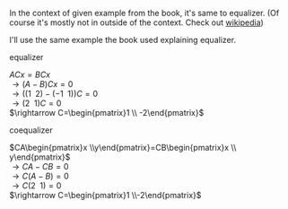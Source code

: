 In the context of given example from the book, it's same to equalizer. (Of course it's mostly not in outside of the context. Check out [wikipedia](https://en.wikipedia.org/wiki/Coequalizer))

I'll use the same example the book used explaining equalizer.

equalizer  
<!-- ![]({{site.baseurl}}/assets/img/equalizer.jpg) | ![]({{site.baseurl}}/assets/img/equalizer-co.jpg) -->
$ACx=BCx$  
$\rightarrow \left( A-B\right) Cx=0$  
$\rightarrow \left( \left( 1\enspace 2\right) -\left( -1\enspace 1\right) \right) C=0$  
$\rightarrow \left( 2\enspace 1\right) C=0$  
$\rightarrow C=\begin{pmatrix}1 \\ -2\end{pmatrix}$  

coequalizer

$CA\begin{pmatrix}x \\y\end{pmatrix}=CB\begin{pmatrix}x \\ y\end{pmatrix}$  
$\rightarrow CA-CB=0$  
$\rightarrow C\left( A-B\right) =0$  
$\rightarrow C\left( 2\enspace 1\right) =0$  
$\rightarrow C=\begin{pmatrix}1 \\-2\end{pmatrix}$
